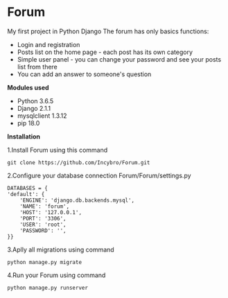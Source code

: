 # Forum
My first project in Python Django
The forum has only basics functions:
- Login and registration
- Posts list on the home page - each post has its own category
- Simple user panel - you can change your password and see your posts list from there
- You can add an answer to someone's question

**Modules used**
- Python 3.6.5
- Django 2.1.1
- mysqlclient 1.3.12
- pip 18.0

**Installation**

1.Install Forum using this command
```
git clone https://github.com/Incybro/Forum.git
```
2.Configure your database connection Forum/Forum/settings.py
```
DATABASES = {
'default': {
    'ENGINE': 'django.db.backends.mysql',
    'NAME': 'forum',
    'HOST': '127.0.0.1',
    'PORT': '3306',
    'USER': 'root',
    'PASSWORD': '',
}}
```
3.Aplly all migrations using command
```
python manage.py migrate
```
4.Run your Forum using command
```
python manage.py runserver
```

